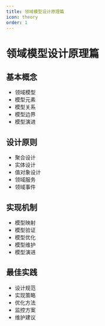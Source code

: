 ```yaml
---
title: 领域模型设计原理篇
icon: theory
order: 1
---
```


# 领域模型设计原理篇

## 基本概念
- 领域模型
- 模型元素
- 模型关系
- 模型边界
- 模型演进

## 设计原则
- 聚合设计
- 实体设计
- 值对象设计
- 领域服务
- 领域事件

## 实现机制
- 模型映射
- 模型验证
- 模型优化
- 模型维护
- 模型演进

## 最佳实践
- 设计规范
- 实现策略
- 优化方法
- 监控方案
- 维护建议
